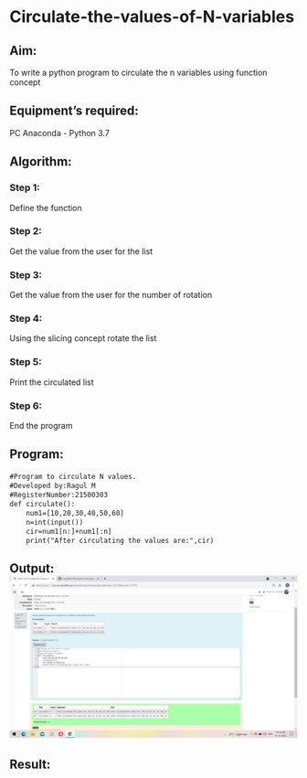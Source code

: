 # Circulate-the-values-of-N-variables
## Aim:
To write a python program to circulate the n variables using function concept
## Equipment’s required:
PC
Anaconda - Python 3.7
## Algorithm: 
### Step 1:
Define the function

### Step 2:
Get the value from the user for the list

### Step 3:
Get the value from the user for the number of rotation

### Step 4:
Using the slicing concept rotate the list

### Step 5:
Print the circulated list

### Step 6:
End the program
## Program:
~~~
#Program to circulate N values.
#Developed by:Ragul M 
#RegisterNumber:21500303
def circulate():
    num1=[10,20,30,40,50,60]
    n=int(input())
    cir=num1[n:]+num1[:n]
    print("After circulating the values are:",cir)
~~~

## Output:![output](https://github.com/ragulmani936/Circulate-the-values-of-N-variables/blob/main/Screenshot%20(13).png?raw=true)

## Result:
